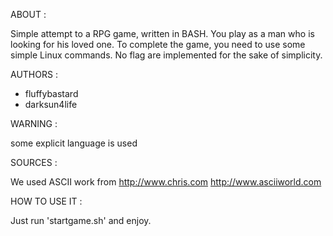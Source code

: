 ABOUT :

Simple attempt to a RPG game, written in BASH. You play as a man who is looking for his loved one. To complete the game, you need to use some simple Linux commands. No flag are implemented for the sake of simplicity.

AUTHORS :

* fluffybastard
* darksun4life


WARNING :

some explicit language is used


SOURCES :

We used ASCII work from 
http://www.chris.com
http://www.asciiworld.com


HOW TO USE IT :

Just run 'startgame.sh' and enjoy.
